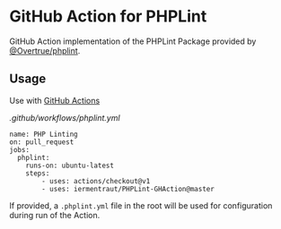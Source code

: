 # GitHub Action for PHPLint

GitHub Action implementation of the PHPLint Package provided by [@Overtrue/phplint](https://github.com/overtrue/phplint). 

## Usage

Use with [GitHub Actions](https://github.com/features/actions)

_.github/workflows/phplint.yml_

```
name: PHP Linting
on: pull_request
jobs:
  phplint:
    runs-on: ubuntu-latest
    steps:
        - uses: actions/checkout@v1
        - uses: iermentraut/PHPLint-GHAction@master
```

If provided, a `.phplint.yml` file in the root will be used for configuration during run of the Action.
